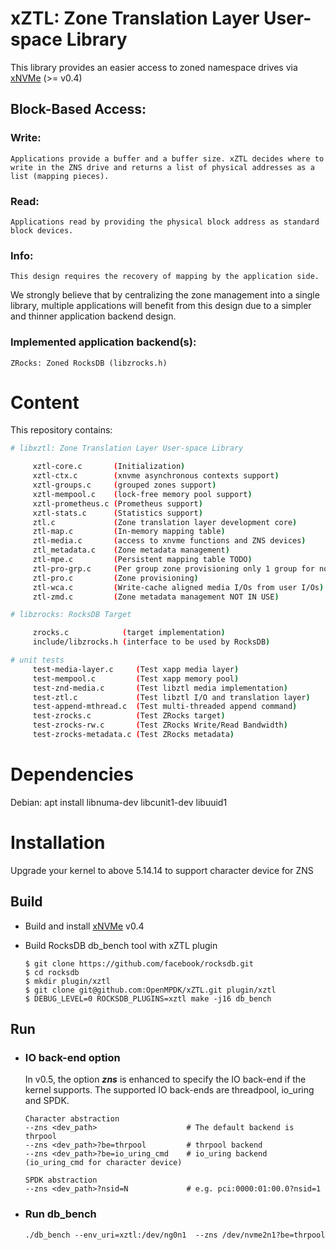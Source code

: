 
xZTL: Zone Translation Layer User-space Library
===============================================

This library provides an easier access to zoned namespace drives via [xNVMe](https://github.com/OpenMPDK/xNVMe) (>= v0.4)

## Block-Based Access:
  ### Write:
    Applications provide a buffer and a buffer size. xZTL decides where to write in the ZNS drive and returns a list of physical addresses as a list (mapping pieces).
  ### Read:
    Applications read by providing the physical block address as standard block devices.
  ### Info:
    This design requires the recovery of mapping by the application side.

We strongly believe that by centralizing the zone management into a single library, multiple applications will benefit from this design due to a simpler and thinner application backend design.

### Implemented application backend(s):

```
ZRocks: Zoned RocksDB (libzrocks.h)
```


Content
=======

This repository contains:

```bash
# libxztl: Zone Translation Layer User-space Library

     xztl-core.c       (Initialization)
     xztl-ctx.c        (xnvme asynchronous contexts support)
     xztl-groups.c     (grouped zones support)
     xztl-mempool.c    (lock-free memory pool support)
     xztl-prometheus.c (Prometheus support)
     xztl-stats.c      (Statistics support)
     ztl.c	           (Zone translation layer development core)
     ztl-map.c         (In-memory mapping table)
     ztl-media.c       (access to xnvme functions and ZNS devices)
     ztl_metadata.c    (Zone metadata management)
     ztl-mpe.c         (Persistent mapping table TODO)
     ztl-pro-grp.c     (Per group zone provisioning only 1 group for now)
     ztl-pro.c         (Zone provisioning)
     ztl-wca.c         (Write-cache aligned media I/Os from user I/Os)
     ztl-zmd.c         (Zone metadata management NOT IN USE)

# libzrocks: RocksDB Target

     zrocks.c            (target implementation)
     include/libzrocks.h (interface to be used by RocksDB)

# unit tests
     test-media-layer.c     (Test xapp media layer)
     test-mempool.c         (Test xapp memory pool)
     test-znd-media.c       (Test libztl media implementation)
     test-ztl.c             (Test libztl I/O and translation layer)
     test-append-mthread.c  (Test multi-threaded append command)
     test-zrocks.c          (Test ZRocks target)
     test-zrocks-rw.c       (Test ZRocks Write/Read Bandwidth)
     test-zrocks-metadata.c (Test ZRocks metadata)
```

Dependencies
============

Debian: apt install libnuma-dev libcunit1-dev libuuid1

Installation
============

Upgrade your kernel to above 5.14.14 to support character device for ZNS

## Build


- Build and install [xNVMe](https://github.com/OpenMPDK/xNVMe) v0.4

- Build RocksDB db_bench tool with xZTL plugin

  ```shell
  $ git clone https://github.com/facebook/rocksdb.git
  $ cd rocksdb
  $ mkdir plugin/xztl
  $ git clone git@github.com:OpenMPDK/xZTL.git plugin/xztl
  $ DEBUG_LEVEL=0 ROCKSDB_PLUGINS=xztl make -j16 db_bench
  ```

## Run

- ### IO back-end option

  In v0.5, the option ***zns*** is enhanced to specify the IO back-end if the kernel supports. The supported IO back-ends are threadpool, io_uring and SPDK.

  ```shell
  Character abstraction
  --zns <dev_path>                    # The default backend is thrpool
  --zns <dev_path>?be=thrpool         # thrpool backend
  --zns <dev_path>?be=io_uring_cmd    # io_uring backend (io_uring_cmd for character device)
  
  SPDK abstraction
  --zns <dev_path>?nsid=N             # e.g. pci:0000:01:00.0?nsid=1
  ```
  
  
  
- ### Run db_bench

  ```shell
  ./db_bench --env_uri=xztl:/dev/ng0n1  --zns /dev/nvme2n1?be=thrpool
  ```

